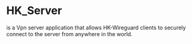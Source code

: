 # HK_Server 
is a Vpn server application that allows HK-Wireguard clients to securely connect to the server from anywhere in the world.
